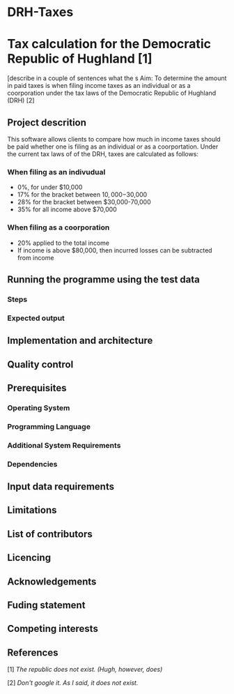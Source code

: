 # DRH-Taxes
# Tax calculation for the Democratic Republic of Hughland [1]

[describe in a couple of sentences what the s
Aim: To determine the amount in paid taxes is when filing income taxes as an individual or as a coorporation under the tax laws of the Democratic Republic of Hughland (DRH) [2]

## Project descrition
This software allows clients to compare how much in income taxes should be paid whether one is filing as an individual or as a coorportation. 
Under the current tax laws of of the DRH, taxes are calculated as follows:

### When filing as an indivudual
- 0%, for under $10,000
- 17% for the bracket between $10,000-$30,000
- 28% for the bracket between $30,000-70,000
- 35% for all income above $70,000

### When filing as a coorporation
- 20% applied to the total income
- If income is above $80,000, then incurred losses can be subtracted from income

## Running the programme using the test data
### Steps
### Expected output

## Implementation and architecture

## Quality control

## Prerequisites

### Operating System

### Programming Language

### Additional System Requirements

### Dependencies

## Input data requirements

## Limitations

## List of contributors

## Licencing

## Acknowledgements

## Fuding statement

## Competing interests

## References






[1] *The republic does not exist. (Hugh, however, does)*

[2] *Don't google it. As I said, it does not exist.*
